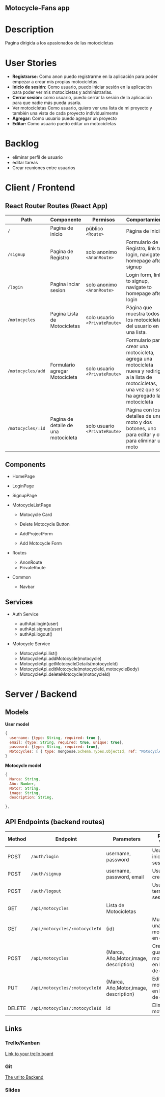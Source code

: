 ##  Motocycle-Fans app

# Description 

Pagina dirigida  a los apasionados de las motocicletas

# User Stories

- **Registrarse:** Como anon puedo registrarme en la aplicación para poder empezar a crear mis      propias motocicletas.
- **Inicio de sesión:** Como usuario, puedo iniciar sesión en la aplicación para poder ver mis motocicletas y administrarlas.
- **Cerrar sesión:** como usuario, puedo cerrar la sesión de la aplicación para que nadie más pueda usarla.
- Ver motocicletas Como usuario, quiero ver una lista de mi proyecto y también una vista de cada proyecto individualmente
- **Agregar:**  Como usuario puedo agregar un proyecto
- **Editar:**  Como usuario puedo editar un motocicletas

 #  Backlog
  - eliminar perfil de usuario
  - editar tareas
  - Crear reuniones entre usuarios


# Client / Frontend


## React Router Routes (React App)
| Path                      | Componente            | Permisos                 | Comportamiento                                                     |
| ------------------------- | -------------------- | --------------------------- | ------------------------------------------------------------ |
| `/`                       | Pagina de inicio            | público `<Route>`            | Página de inicio                                                    |
| `/signup`                 | Pagina de Registro           | solo anonimo `<AnonRoute>`    | Formulario de Registro, link to login, navigate to homepage after signup |
| `/login`                  | Pagina inciar sesion           | solo anonimo `<AnonRoute>`     | Login form, link to signup, navigate to homepage after login |
| `/motocycles`               | Pagina Lista de Motocicletas    | solo usuario `<PrivateRoute>`  | Página que muestra todos los motocicletas del usuario en una lista.                |
| `/motocycles/add`           | Formulario agregar Motocicleta      | solo usuario  `<PrivateRoute>`  |Formulario para crear una motocicleta, agrega una motocicleta nueva y redirige a la lista de motocicletas, una vez que se ha agregado la motocicleta |
| `/motocycles/:id`           | Pagina de detalle de una motocicleta   | solo usuario `<PrivateRoute>`  | Página con los detalles de una moto y dos botones, uno para editar y otro para eliminar una moto  |


## Components

- HomePage
 
- LoginPage

- SignupPage

- MotocycleListPage  
  * Motocycle Card
  * Delete Motocycle Button
  * <Link>  AddProjectForm

  * Add Motocycle Form

- Routes
  * AnonRoute
  * PrivateRoute

- Common
  * Navbar 

## Services

- Auth Service
  - authApi.login(user)
  - authApi.signup(user)
  - authApi.logout()

- Motocycle Service
  - MotocycleApi.list()
  - MotocycleApi.addMotocycle(motocycle)
  - MotocycleApi.getMotocycleDetails(motocycleId)
  - MotocycleApi.editMotocycle(motocycleId, motocycleBody)
  - MotocycleApi.deleteMotocycle(motocycleId)

# Server / Backend


## Models

**User model**

```javascript
{
  username: {type: String, required: true },
  email: {type: String, required: true, unique: true},
  password: {type: String, required: true},
  Motocycles: [ { type: mongoose.Schema.Types.ObjectId, ref: "Motocycle" } ]
}
```

**Motocycle model**

```javascript
{
  Marca: String,
  Año: Number,
  Motor: String,
  image: String,
  description: String,
  
},
```

## API Endpoints (backend routes)

| Method | Endpoint         | Parameters                         | Return Value |
| ------ | ---------------- | ---------------------------------- | ------------ |
| POST   | `/auth/login`    | username, password                 | Usuario ha iniciado sesion |
| POST   | `/auth/signup`   | username, password, email          | Usuario creado |
| POST   | `/auth/logout`   |                                    | Usuario ha terminado sesion   |
| GET    | `/api/motocycles`                                     | Lista de Motocicletas|
| GET    | `/api/motocycles/:motocycleId`| {id}                       | Muestra una motocicleta en detalle |
| POST   | `/api/motocycles` | {Marca, Año,Motor,image, description} | Crea y guarda una motocicleta en la base de datos  
| PUT    | `/api/motocycles/:motocycleId` | {Marca, Año,Motor,image, description}              |  Edita una motocicleta en la base de datos      
| DELETE | `/api/motocycles/:motocycleId` | id                   | Elimina una motocicleta    |


## Links

### Trello/Kanban

[Link to your trello board](https://trello.com/b/KniClov1/moto)

### Git

[The url to Backend](https://github.com/LucasFeli/Motocycle-Fans)

### Slides
